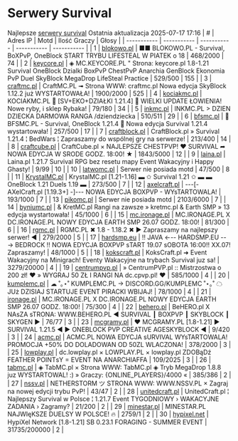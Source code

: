
# Serwery Survival
Najlepsze [serwery survival](https://mcserwery.pl/serwery/minecraft/tryb/Survival)
Ostatnia aktualizacja 2025-07-17 17:16
| # | Adres IP | Motd | Ilość Graczy | Głosy |
| ----------- | ----------- | ----------- | ----------- | ----------- |
| 1 | 	[blokowo.pl](https://mcserwery.pl/serwery/minecraft/98/) | ■■ BLOKOWO.PL - Survival, BoXPvP, OneBlock START TRYBU LIFESTEAL W PIATEK o 18 | 468/2000 | 74 |
| 2 | 	[keycore.pl](https://mcserwery.pl/serwery/minecraft/252/) | ◈ MC.KEYCORE.PL " Strona: keycore.pl 1.8-1.21 Survival OneBlock Dzialki BoxPvP ChestPvP Anarchia GenBlock Ekonomia PvP Duel SkyBlock MegaDrop LifeSteal Practice | 529/500 | 155 |
| 3 | 	[craftmc.pl](https://mcserwery.pl/serwery/minecraft/87/) | CraftMC.PL ➟ Strona WWW: craftmc.pl Nowa edycja SkyBlock 1.12.2 już WYSTARTOWAŁA! | 1900/2000 | 525 |
| 4 | 	[kociakmc.pl](https://mcserwery.pl/serwery/minecraft/213/) | KOCIAKMC.PL 🚀 [SV+EKO+DZIAŁKI 1.21.4] 🎉 WIELKI UPDATE ŁOWIENIA! Nowe ryby, i sklep Rybaka! | 79/180 | 34 |
| 5 | 	[inkmc.pl](https://mcserwery.pl/serwery/minecraft/15/) | INKMC.PL > DZIEN DZIECKA DARMOWA RANGA /dziendziecka | 510/511 | 29 |
| 6 | 	[bfsmc.pl](https://mcserwery.pl/serwery/minecraft/2/) | 🔪 BFSMC.PL - Survival, OneBlock 1.21.4 🔪 Nowa edycja Survival 1.21.4 wystartowała! | 257/500 | 17 |
| 7 | 	[craftblock.pl](https://mcserwery.pl/serwery/minecraft/280/) | CraftBlock.pl » Survival 1.21.4 ¦ BedWars ¦ Zapraszamy do wspólnej gry na serwerze! | 213/400 | 14 |
| 8 | 	[craftcube.pl](https://mcserwery.pl/serwery/minecraft/196/) | CraftCube.pl × NAJLEPSZE CHESTPVP! ♥  SURVIVAL ➦ NOWA EDYCJA W SRODE GODZ. 18:00! ★ | 1843/5000 | 12 |
| 9 | 	[laina.pl](https://mcserwery.pl/serwery/minecraft/165/) | Laina.pl 1.21.7 Survival RPG bez resetu mapy Event Wakacyjny i Happy Ghasty! | 9/99 | 10 |
| 10 | 	[latwomc.pl](https://mcserwery.pl/serwery/minecraft/1013/) | Serwer nie posiada motd | 47/500 | 8 |
| 11 | 	[KrystalMC.pl](https://mcserwery.pl/serwery/minecraft/202/) | KrystalMC.pl [1.21-1.16] ▬ ✩ Survival 1.21 ✩ ▬ ▬ OneBlock 1.21 Duels 1.19 ▬ | 273/500 | 7 |
| 12 | 	[axelcraft.pl](https://mcserwery.pl/serwery/minecraft/223/) | ---[- AXelCraft.pl [1.19.3+] -]---  NOWA EDYCJA BOXPVP - WYsTARTOWALA!  | 193/1000 | 7 |
| 13 | 	[pikomc.pl](https://mcserwery.pl/serwery/minecraft/944/) | Serwer nie posiada motd | 2103/6000 | 7 |
| 14 | 	[byniumc.pl](https://mcserwery.pl/serwery/minecraft/157/) | & KretMC.pl  Rangi na zawsze » kretmc.pl & Earth SMP » 13 edycja wystartowała! | 45/1000 | 6 |
| 15 | 	[mc.ironage.pl](https://mcserwery.pl/serwery/minecraft/275/) | MC.IRONAGE.PL X DC.IRONAGE.PL  NOWY EDYCJA EARTH SMP 26.07 GODZ. 18:00! | 81/300 | 6 |
| 16 | 	[rgmc.pl](https://mcserwery.pl/serwery/minecraft/34/) | RGMC.PL ✖ 1.8 - 1.18.2 ✖ ► Zapraszamy na najlepszy serwer! ◄ | 279/2000 | 5 |
| 17 | 	[hardsmp.eu](https://mcserwery.pl/serwery/minecraft/621/) | !! JAVA ←-- HARDSMP.EU --→ BEDROCK !! NOWA EDYCJA BOXPVP ѕTART 19.07 ѕOBOTA 16:00!! XX.07! Zapraszamy! | 48/1000 | 5 |
| 18 | 	[kokscraft.pl](https://mcserwery.pl/serwery/minecraft/1/) | KoksCraft.pl ➜ Event Wakacyjny na Minigrach! Eventy Wakacyjne na trybach Survival juz sa! | 3279/20000 | 4 |
| 19 | 	[centrumpvp.pl](https://mcserwery.pl/serwery/minecraft/332/) | » CentrumPVP.pl :: Mistrzostwa o 200 zł! ❤ » WYGRAJ 50 ZŁ I RANGI NA dc.cpvp.pl! ❤ | 585/1000 | 4 |
| 20 | 	[kumplemc.pl](https://mcserwery.pl/serwery/minecraft/421/) | ☁ ˚｡⋆˚ KUMPLEMC.PL → DISCORD.GG/KUMPLEMC  ˚⋆｡˚ ☁  JUż DZISIAJ STARTUJE EVENT PIRACKI WBIJAJ! | 78/1000 | 4 |
| 21 | 	[ironage.pl](https://mcserwery.pl/serwery/minecraft/741/) | MC.IRONAGE.PL X DC.IRONAGE.PL  NOWY EDYCJA EARTH SMP 26.07 GODZ. 18:00! | 75/300 | 4 |
| 22 | 	[behero.pl](https://mcserwery.pl/serwery/minecraft/117/) | BeHERO.pl X NAsZA sTRONA: WWW.BEHERO.PL  ◄ SURVIVAL ┃ BOXPVP ┃ SKYBLOCK ┃ SKYGEN ► | 76/77 | 3 |
| 23 | 	[mcgramy.pl](https://mcserwery.pl/serwery/minecraft/197/) | ❤ MCGRAMY.PL [1.8-1.21] ▶ SURVIVAL 1.21.5 ◀ ▶ ONEBLOCK  PVP  CREATIVE  AGESKYBLOCK ◀ | 9/420 | 3 |
| 24 | 	[acmc.pl](https://mcserwery.pl/serwery/minecraft/220/) |  ACMC.PL NOWA EDYCJA sURVIVAL WYsTARTOWALA!  PROMOCJA +50% DO DOLADOWAN OD 50ZL WLACZONA! | 378/2000 | 3 |
| 25 | 	[lowplay.pl](https://mcserwery.pl/serwery/minecraft/378/) | dc.lowplay.pl × LOWPLAY.PL × lowplay.pl ZDOBąDź FEATHER POINTѕY = EVENT NA ANARCHIAFFA | 109/2025 | 3 |
| 26 | 	[tabmc.pl](https://mcserwery.pl/serwery/minecraft/3/) | ◈ TabMC.pl × Strona WWW: TabMC.pl  ◈ Tryb MegaDrop 1.8.8 juz WYSTARTOWAL! :) » Graczy: {ONLINE_PLAYERS}/4000 « | 385/386 | 2 |
| 27 | 	[nssv.pl](https://mcserwery.pl/serwery/minecraft/4/) | NETHERSTORM ツ STRONA WWW: WWW.NSSV.PL  × Zagraj na nowej edycji trybu PvP! | 43/47 | 2 |
| 28 | 	[unitedcraft.pl](https://mcserwery.pl/serwery/minecraft/11/) | UnitedCraft.pl ¦ Najlepszy Survival w Polsce ¦ 1.21.7 Event TYGODNIOWY › WAKACYJNE ZADANIA › Zagramy? | 21/200 | 2 |
| 29 | 	[minestar.pl](https://mcserwery.pl/serwery/minecraft/23/) | MINESTAR.PL NAJWIęKSZE DUELSY W POLSCE! 🔥 | 2759/1 | 2 |
| 30 | 	[hypixel.net](https://mcserwery.pl/serwery/minecraft/33/) | HypiXel Network [1.8-1.21] SB 0.23.1 FORAGING - SUMMER EVENT | 31735/200000 | 2 |
